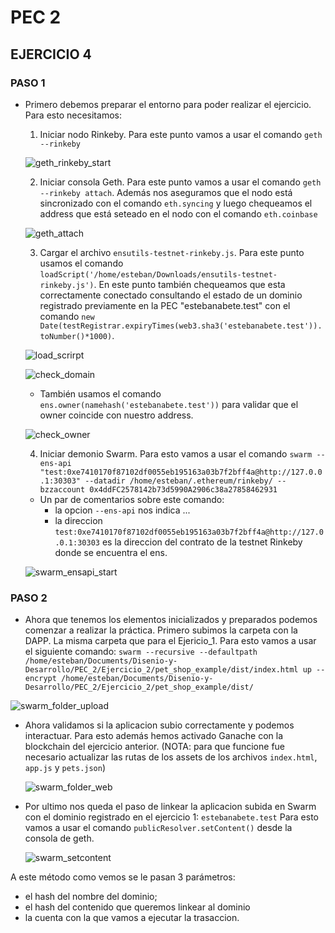 # PEC 2
## EJERCICIO 4

### PASO 1
-   Primero debemos preparar el entorno para poder realizar el ejercicio. Para esto necesitamos:
    1.   Iniciar nodo Rinkeby. Para este punto vamos a usar el comando `geth --rinkeby`

      ![geth_rinkeby_start](https://github.com/egabete/Disenio-y-Desarrollo/blob/master/PEC_2/Ejercicio_4/img/geth_rinkeby_start.png)

    2.   Iniciar consola Geth. Para este punto vamos a usar el comando `geth --rinkeby attach`. Además nos aseguramos que el nodo está sincronizado con el comando `eth.syncing` y luego chequeamos el address que está seteado en el nodo con el comando `eth.coinbase`

      ![geth_attach](https://github.com/egabete/Disenio-y-Desarrollo/blob/master/PEC_2/Ejercicio_4/img/geth_attach.png)

    3.   Cargar el archivo `ensutils-testnet-rinkeby.js`. Para este punto usamos el comando `loadScript('/home/esteban/Downloads/ensutils-testnet-rinkeby.js')`. En este punto también chequeamos que esta correctamente conectado consultando el estado de un dominio registrado previamente en la PEC "estebanabete.test" con el comando `new Date(testRegistrar.expiryTimes(web3.sha3('estebanabete.test')).toNumber()*1000)`.
    
    ![load_scrirpt](https://github.com/egabete/Disenio-y-Desarrollo/blob/master/PEC_2/Ejercicio_4/img/load_script.png)
    
    ![check_domain](https://github.com/egabete/Disenio-y-Desarrollo/blob/master/PEC_2/Ejercicio_4/img/check_domain.png)
    
    - También usamos el comando `ens.owner(namehash('estebanabete.test'))` para validar que el owner coincide con nuestro address.

    ![check_owner](https://github.com/egabete/Disenio-y-Desarrollo/blob/master/PEC_2/Ejercicio_4/img/check_owner.png)


    4.   Iniciar demonio Swarm. Para esto vamos a usar el comando `swarm --ens-api "test:0xe7410170f87102df0055eb195163a03b7f2bff4a@http://127.0.0.1:30303" --datadir /home/esteban/.ethereum/rinkeby/ --bzzaccount 0x4ddFC2578142b73d5990A2906c38a27858462931`
    -   Un par de comentarios sobre este comando:
        - la opcion `--ens-api` nos indica ...
        - la direccion `test:0xe7410170f87102df0055eb195163a03b7f2bff4a@http://127.0.0.1:30303` es la direccion del contrato de la testnet Rinkeby donde se encuentra el ens.

    ![swarm_ensapi_start](https://github.com/egabete/Disenio-y-Desarrollo/blob/master/PEC_2/Ejercicio_4/img/swarm_ensapi_start.png)

### PASO 2
-   Ahora que tenemos los elementos inicializados y preparados podemos comenzar a realizar la práctica. Primero subimos la carpeta con la DAPP. La misma carpeta que para el Ejericio_1.
Para esto vamos a usar el siguiente comando:
`swarm --recursive --defaultpath /home/esteban/Documents/Disenio-y-Desarrollo/PEC_2/Ejercicio_2/pet_shop_example/dist/index.html up --encrypt /home/esteban/Documents/Disenio-y-Desarrollo/PEC_2/Ejercicio_2/pet_shop_example/dist/`

  ![swarm_folder_upload](https://github.com/egabete/Disenio-y-Desarrollo/blob/master/PEC_2/Ejercicio_4/img/swarm_folder_upload.png)

- Ahora validamos si la aplicacion subio correctamente y podemos interactuar. Para esto además hemos activado Ganache con la blockchain del ejercicio anterior. (NOTA: para que funcione fue necesario actualizar las rutas de los assets de los archivos `index.html`, `app.js` y `pets.json`)


  ![swarm_folder_web](https://github.com/egabete/Disenio-y-Desarrollo/blob/master/PEC_2/Ejercicio_4/img/swarm_folder_web.png)


- Por ultimo nos queda el paso de linkear la aplicacion subida en Swarm con el dominio registrado en el ejercicio 1: `estebanabete.test`
Para esto vamos a usar el comando `publicResolver.setContent()` desde la consola de geth.

  ![swarm_setcontent](https://github.com/egabete/Disenio-y-Desarrollo/blob/master/PEC_2/Ejercicio_4/img/swarm_setcontent.png)

A este método como vemos se le pasan 3 parámetros:
- el hash del nombre del dominio;
- el hash del contenido que queremos linkear al dominio
- la cuenta con la que vamos a ejecutar la trasaccion.

